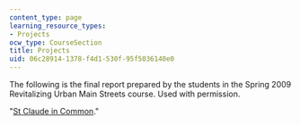 ```yaml
---
content_type: page
learning_resource_types:
- Projects
ocw_type: CourseSection
title: Projects
uid: 06c28914-1378-f4d1-530f-95f5036140e0
---
```


The following is the final report prepared by the students in the Spring 2009 Revitalizing Urban Main Streets course. Used with permission.

"[St Claude in Common](https://dusp.mit.edu/hced/project/new-orleans-st-claude-common-2009)."